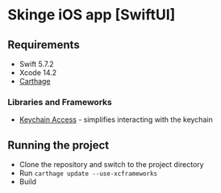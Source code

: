 # Skinge iOS app [SwiftUI]

## Requirements
- Swift 5.7.2
- Xcode 14.2
- [Carthage](https://github.com/Carthage/Carthage#quick-start)

### Libraries and Frameworks
- [Keychain Access](https://github.com/kishikawakatsumi/KeychainAccess) - simplifies interacting with the keychain

## Running the project
- Clone the repository and switch to the project directory
- Run `carthage update --use-xcframeworks`
- Build
